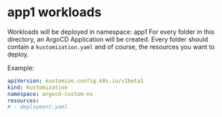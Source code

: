 # app1 workloads

Workloads will be deployed in namespace: app1
For every folder in this directory, an ArgoCD Application will be created.
Every folder should contain a `kustomization.yaml` and of course, the resources you want to deploy.

Example:
```yaml
apiVersion: kustomize.config.k8s.io/v1beta1
kind: Kustomization
namespace: argocd-custom-ns
resources:
# - deployment.yaml
```
